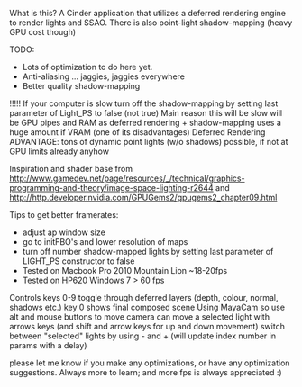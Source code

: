 What is this?
A Cinder application that utilizes a deferred rendering engine to render lights and SSAO. There is also point-light shadow-mapping (heavy GPU cost though)

TODO: <br />
- Lots of optimization to do here yet. <br/>
- Anti-aliasing ... jaggies, jaggies everywhere </br>
- Better quality shadow-mapping <br />

!!!!! If your computer is slow turn off the shadow-mapping by setting last parameter of Light_PS to false (not true)
Main reason this will be slow will be GPU pipes and RAM as deferred rendering + shadow-mapping uses a huge amount if VRAM (one of its disadvantages)
Deferred Rendering ADVANTAGE: tons of dynamic point lights (w/o shadows) possible, if not at GPU limits already anyhow

Inspiration and shader base from http://www.gamedev.net/page/resources/_/technical/graphics-programming-and-theory/image-space-lighting-r2644 and http://http.developer.nvidia.com/GPUGems2/gpugems2_chapter09.html

Tips to get better framerates:
 - adjust ap window size
 - go to initFBO's and lower resolution of maps
 - turn off number shadow-mapped lights by setting last parameter of LIGHT_PS constructor to false
 - Tested on Macbook Pro 2010 Mountain Lion ~18-20fps
 - Tested on HP620 Windows 7  > 60 fps

Controls
keys 0-9 toggle through deferred layers (depth, colour, normal, shadows etc.)
key 0 shows final composed scene
Using MayaCam so use alt and mouse buttons to move camera
can move a selected light with arrows keys (and shift and arrow keys for up and down movement)
switch between "selected" lights by using - and + (will update index number in params with a delay)

please let me know if you make any optimizations, or have any optimization suggestions. Always more to learn; and more fps is always appreciated :)
